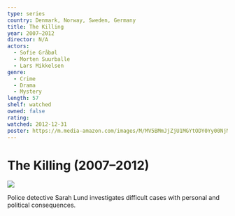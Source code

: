 ```yaml
---
type: series
country: Denmark, Norway, Sweden, Germany
title: The Killing
year: 2007–2012
director: N/A
actors:
  - Sofie Gråbøl
  - Morten Suurballe
  - Lars Mikkelsen
genre:
  - Crime
  - Drama
  - Mystery
length: 57
shelf: watched
owned: false
rating:
watched: 2012-12-31
poster: https://m.media-amazon.com/images/M/MV5BMmJjZjU1MGYtODY0Yy00NjM2LTk0YzYtZTc4YzgyOWU4NWNiXkEyXkFqcGc@._V1_SX300.jpg
---
```


# The Killing (2007–2012)

![](https://m.media-amazon.com/images/M/MV5BMmJjZjU1MGYtODY0Yy00NjM2LTk0YzYtZTc4YzgyOWU4NWNiXkEyXkFqcGc@._V1_SX300.jpg)

Police detective Sarah Lund investigates difficult cases with personal and political consequences.